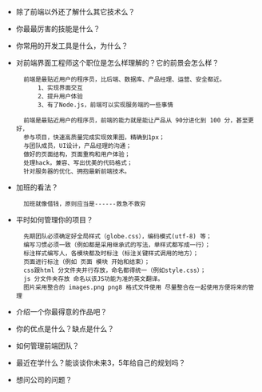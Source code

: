 - 除了前端以外还了解什么其它技术么？

- 你最最厉害的技能是什么？

- 你常用的开发工具是什么，为什么？

- 对前端界面工程师这个职位是怎么样理解的？它的前景会怎么样？

        前端是最贴近用户的程序员，比后端、数据库、产品经理、运营、安全都近。
            1、实现界面交互
            2、提升用户体验
            3、有了Node.js，前端可以实现服务端的一些事情
           
        前端是最贴近用户的程序员，前端的能力就是能让产品从 90分进化到 100 分，甚至更好，
        参与项目，快速高质量完成实现效果图，精确到1px；
        与团队成员，UI设计，产品经理的沟通；
        做好的页面结构，页面重构和用户体验；
        处理hack，兼容、写出优美的代码格式；
        针对服务器的优化、拥抱最新前端技术。
        
- 加班的看法？

        加班就像借钱，原则应当是------救急不救穷
        
- 平时如何管理你的项目？

        先期团队必须确定好全局样式（globe.css），编码模式(utf-8) 等；
        编写习惯必须一致（例如都是采用继承式的写法，单样式都写成一行）；
        标注样式编写人，各模块都及时标注（标注关键样式调用的地方）；
        页面进行标注（例如 页面 模块 开始和结束）；
        css跟html 分文件夹并行存放，命名都得统一（例如style.css）；
        js 分文件夹存放 命名以该JS功能为准的英文翻译。
        图片采用整合的 images.png png8 格式文件使用 尽量整合在一起使用方便将来的管理

- 介绍一个你最得意的作品吧？

- 你的优点是什么？缺点是什么？

- 如何管理前端团队？

- 最近在学什么？能谈谈你未来3，5年给自己的规划吗？

- 想问公司的问题？
